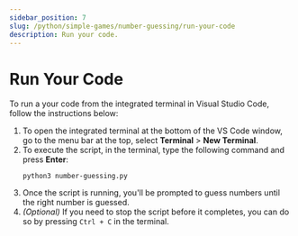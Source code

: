```yaml
---
sidebar_position: 7
slug: /python/simple-games/number-guessing/run-your-code
description: Run your code.
---
```


# Run Your Code

To run a your code from the integrated terminal in Visual Studio Code, follow the instructions below:

1. To open the integrated terminal at the bottom of the VS Code window, go to the menu bar at the top, select **Terminal** > **New Terminal**.
2. To execute the script, in the terminal, type the following command and press **Enter**:
    ```shell
    python3 number-guessing.py
    ```
3. Once the script is running, you'll be prompted to guess numbers until the right number is guessed.
4. _(Optional)_ If you need to stop the script before it completes, you can do so by pressing `Ctrl + C` in the terminal.